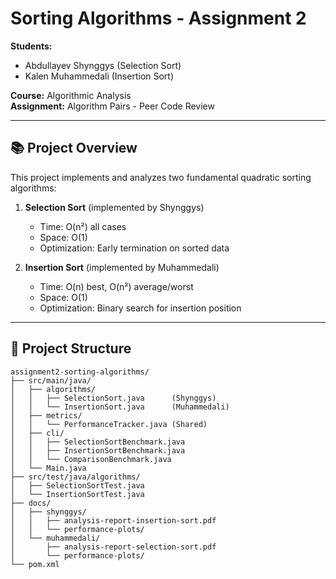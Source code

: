 # Sorting Algorithms - Assignment 2

**Students:**
- Abdullayev Shynggys (Selection Sort)
- Kalen Muhammedali (Insertion Sort)

**Course:** Algorithmic Analysis  
**Assignment:** Algorithm Pairs - Peer Code Review

---

## 📚 Project Overview

This project implements and analyzes two fundamental quadratic sorting algorithms:

1. **Selection Sort** (implemented by Shynggys)
    - Time: O(n²) all cases
    - Space: O(1)
    - Optimization: Early termination on sorted data

2. **Insertion Sort** (implemented by Muhammedali)
    - Time: O(n) best, O(n²) average/worst
    - Space: O(1)
    - Optimization: Binary search for insertion position

---

## 📁 Project Structure

```text
assignment2-sorting-algorithms/
├── src/main/java/
│   ├── algorithms/
│   │   ├── SelectionSort.java      (Shynggys)
│   │   └── InsertionSort.java      (Muhammedali)
│   ├── metrics/
│   │   └── PerformanceTracker.java (Shared)
│   ├── cli/
│   │   ├── SelectionSortBenchmark.java
│   │   ├── InsertionSortBenchmark.java
│   │   └── ComparisonBenchmark.java
│   └── Main.java
├── src/test/java/algorithms/
│   ├── SelectionSortTest.java
│   └── InsertionSortTest.java
├── docs/
│   ├── shynggys/
│   │   ├── analysis-report-insertion-sort.pdf
│   │   └── performance-plots/
│   └── muhammedali/
│       ├── analysis-report-selection-sort.pdf
│       └── performance-plots/
└── pom.xml